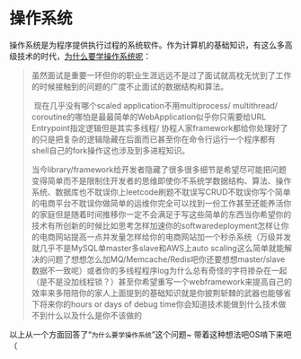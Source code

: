 # 操作系统

操作系统是为程序提供执行过程的系统软件。作为计算机的基础知识，有这么多高级技术的时代，[为什么要学操作系统呢]( https://www.1point3acres.com/bbs/thread-607921-1-1.html)：

> ​		虽然面试是重要一环但你的职业生涯远远不是过了面试就高枕无忧到了工作的时候接触到的问题的广度不止面试的数据结构和算法。
>
> ​		现在几乎没有哪个scaled application不用multiprocess/ multithread/ coroutine的哪怕是最最简单的WebApplication似乎你只需要给URL  Entrypoint指定逻辑但是其实多线程/ 协程人家framework都给你处理好了的只是把复杂的逻辑隐藏在后面而已甚至你在命令行运行一个程序都有shell自己的fork操作这也涉及到多进程知识。
>
> ​		当今library/framework给开发者隐藏了很多很多细节是希望尽可能把问题变得简单而不是限制住开发者的思维即使你不系统学数据结构、算法、操作系统、数据库也不耽误你上leetcode刷题不耽误写CRUD不耽误你写个简单的电商平台不耽误你做简单的运维你完全可以找到一份工作甚至还能养活你的家庭但是随着时间推移你一定不会满足于写这些简单的东西当你希望你的技术有所创新的时候比如思考怎样加速你的softwaredeployment怎样让你的电商网站提高一点并发量怎样给你的电商网站加一个秒杀系统（万级并发就几乎不是MySQL单master多slave和AWS上auto scaling这么简单就能解决的问题了想想怎么加MQ/Memcache/Redis吧你还要想想master/slave数据不一致呢）或者你的多线程程序log为什么总有奇怪的字符掺杂在一起（是不是没加线程锁？）甚至你希望重写一个webframework来提高自己的效率来多陪陪你的家人上面提到的基础知识就是你披荆斩棘的武器也能够省下将来你的hours or days of debug time你会知道技术能做到什么技术做不到什么以及什么是你不该做的

以上从一个方面回答了“`为什么要学操作系统`”这个问题~ 带着这种想法吧OS啃下来吧（